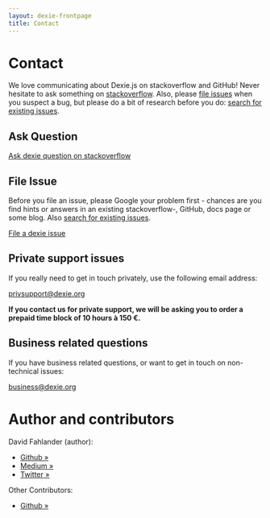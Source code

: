 ```yaml
---
layout: dexie-frontpage
title: Contact
---
```


# Contact

We love communicating about Dexie.js on stackoverflow and GitHub! Never hesitate to ask something on [stackoverflow](http://stackoverflow.com/questions/ask?tags=dexie). Also, please [file issues](https://github.com/dfahlander/Dexie.js/issues/new) when you suspect a bug, but please do a bit of research before you do: [search for existing issues](https://github.com/dfahlander/Dexie.js/issues?q=is%3Aissue).

## Ask Question
[Ask dexie question on stackoverflow](http://stackoverflow.com/questions/ask?tags=dexie)

## File Issue
Before you file an issue, please Google your problem first - chances are you find hints or answers in an existing stackoverflow-, GitHub, docs page or some blog. Also [search for existing issues](https://github.com/dfahlander/Dexie.js/issues?q=is%3Aissue).

[File a dexie issue](https://github.com/dfahlander/Dexie.js/issues/new)

## Private support issues

If you really need to get in touch privately, use the following email address:

[privsupport@dexie.org](mailto:privsupport@dexie.org)

**If you contact us for private support, we will be asking you to order a prepaid time block of 10 hours à 150 €.**

## Business related questions

If you have business related questions, or want to get in touch on non-technical issues:

[business@dexie.org](mailto:business@dexie.org)

# Author and contributors

David Fahlander (author):

- [Github &raquo;](https://github.com/dfahlander)
- [Medium &raquo;](https://medium.com/@dfahlander)
- [Twitter &raquo;](https://twitter.com/dfahlander)

Other Contributors:

- [Github &raquo;](https://github.com/dfahlander/Dexie.js/graphs/contributors)
